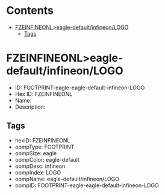 



Contents
========

* [FZEINFINEONL>eagle-default/infineon/LOGO](#fzeinfineonleagle-defaultinfineonlogo)
	* [Tags](#tags)

# FZEINFINEONL>eagle-default/infineon/LOGO

- ID: FOOTPRINT-eagle-eagle-default-infineon-LOGO
- Hex ID: FZEINFINEONL
- Name: 
- Description: 

## Tags

- hexID: FZEINFINEONL
- oompType: FOOTPRINT
- oompSize: eagle
- oompColor: eagle-default
- oompDesc: infineon
- oompIndex: LOGO
- oompName: eagle-default/infineon/LOGO
- oompID: FOOTPRINT-eagle-eagle-default-infineon-LOGO
